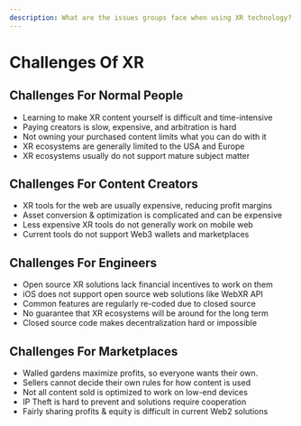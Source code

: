 ```yaml
---
description: What are the issues groups face when using XR technology?
---
```


# Challenges Of XR

## Challenges For Normal People

* Learning to make XR content yourself is difficult and time-intensive&#x20;
* Paying creators is slow, expensive, and arbitration is hard&#x20;
* Not owning your purchased content limits what you can do with it&#x20;
* XR ecosystems are generally limited to the USA and Europe&#x20;
* XR ecosystems usually do not support mature subject matter

## Challenges For Content Creators

* XR tools for the web are usually expensive, reducing profit margins&#x20;
* Asset conversion & optimization is complicated and can be expensive
* Less expensive XR tools do not generally work on mobile web&#x20;
* Current tools do not support Web3 wallets and marketplaces

## Challenges For Engineers

* Open source XR solutions lack financial incentives to work on them&#x20;
* iOS does not support open source web solutions like WebXR API&#x20;
* Common features are regularly re-coded due to closed source&#x20;
* No guarantee that XR ecosystems will be around for the long term&#x20;
* Closed source code makes decentralization hard or impossible

## Challenges For Marketplaces

* Walled gardens maximize profits, so everyone wants their own.&#x20;
* Sellers cannot decide their own rules for how content is used&#x20;
* Not all content sold is optimized to work on low-end devices&#x20;
* IP Theft is hard to prevent and solutions require cooperation&#x20;
* Fairly sharing profits & equity is difficult in current Web2 solutions
